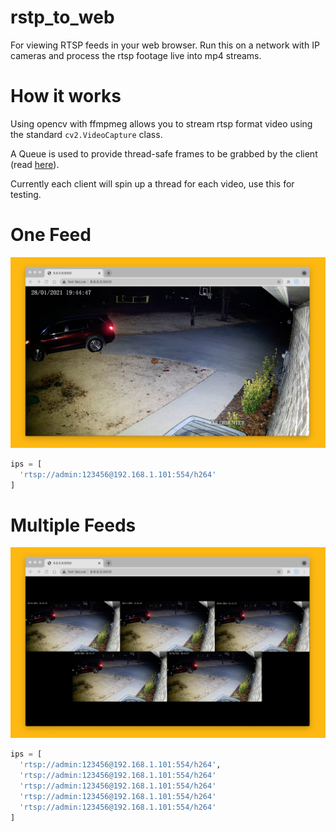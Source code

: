 # rstp_to_web
For viewing RTSP feeds in your web browser. Run this on a network with IP cameras and process the rtsp footage live into mp4 streams.

# How it works

Using opencv with ffmpmeg allows you to stream rtsp format video using the standard `cv2.VideoCapture` class.

A Queue is used to provide thread-safe frames to be grabbed by the client (read [here](https://docs.python.org/3/library/multiprocessing.html#pipes-and-queues)).

Currently each client will spin up a thread for each video, use this for testing.



# One Feed

<img src="images/one.png">

```python
ips = [
  'rtsp://admin:123456@192.168.1.101:554/h264'
]
```

# Multiple Feeds

<img src="images/five.png">

```python
ips = [
  'rtsp://admin:123456@192.168.1.101:554/h264',
  'rtsp://admin:123456@192.168.1.101:554/h264'
  'rtsp://admin:123456@192.168.1.101:554/h264'
  'rtsp://admin:123456@192.168.1.101:554/h264'
  'rtsp://admin:123456@192.168.1.101:554/h264'
]
```


